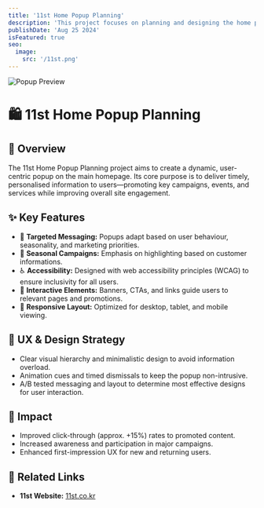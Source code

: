 ```yaml
---
title: '11st Home Popup Planning'
description: 'This project focuses on planning and designing the home popup feature on 11st’s main page to enhance user engagement, highlight seasonal campaigns, and increase conversion rates through strategic and accessible design.'
publishDate: 'Aug 25 2024'
isFeatured: true
seo:
  image:
    src: '/11st.png'
---
```


![Popup Preview](/11st.png)

# 🛍️ 11st Home Popup Planning

## 📝 Overview
The 11st Home Popup Planning project aims to create a dynamic, user-centric popup on the main homepage. Its core purpose is to deliver timely, personalised information to users—promoting key campaigns, events, and services while improving overall site engagement.

## ✨ Key Features
- 🎯 **Targeted Messaging:** Popups adapt based on user behaviour, seasonality, and marketing priorities.
- 📅 **Seasonal Campaigns:** Emphasis on highlighting based on customer informations.
- ♿ **Accessibility:** Designed with web accessibility principles (WCAG) to ensure inclusivity for all users.
- 💬 **Interactive Elements:** Banners, CTAs, and links guide users to relevant pages and promotions.
- 📱 **Responsive Layout:** Optimized for desktop, tablet, and mobile viewing.

## 🎨 UX & Design Strategy
- Clear visual hierarchy and minimalistic design to avoid information overload.
- Animation cues and timed dismissals to keep the popup non-intrusive.
- A/B tested messaging and layout to determine most effective designs for user interaction.

## 🚀 Impact
- Improved click-through (approx. +15%) rates to promoted content.
- Increased awareness and participation in major campaigns.
- Enhanced first-impression UX for new and returning users.

## 🔗 Related Links
- **11st Website:** [11st.co.kr](https://www.11st.co.kr)

